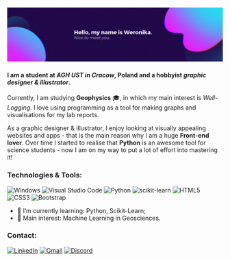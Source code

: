 [![MasterHead](https://github.com/zelkeu/zelkeu/blob/main/images/zelkeu_heading.png)](https://github.com/zelkeu)
#### I am a student at *AGH UST in Cracow*, Poland and a hobbyist *graphic designer & illustrator*.

Currently, I am studying **Geophysics** :mortar_board:, in which my main interest is *Well-Logging*.
I love using programming as a tool for making graphs and visualisations for my lab reports.

As a graphic designer & illustrator, I enjoy looking at visually appealing websites and apps - that is the main reason why I am a huge **Front-end lover**. Over time I started to realise that **Python** is an awesome tool for science students - now I am on my way to put a lot of effort into mastering it!

### Technologies & Tools:
![Windows](https://img.shields.io/badge/Windows-0078D6?style=for-the-badge&logo=windows&logoColor=white)
![Visual Studio Code](https://img.shields.io/badge/Visual%20Studio%20Code-0078d7.svg?style=for-the-badge&logo=visual-studio-code&logoColor=white)
![Python](https://img.shields.io/badge/python-3670A0?style=for-the-badge&logo=python&logoColor=ffdd54)
![scikit-learn](https://img.shields.io/badge/scikit--learn-%23F7931E.svg?style=for-the-badge&logo=scikit-learn&logoColor=white)
![HTML5](https://img.shields.io/badge/html5-%23E34F26.svg?style=for-the-badge&logo=html5&logoColor=white)
![CSS3](https://img.shields.io/badge/css3-%231572B6.svg?style=for-the-badge&logo=css3&logoColor=white)
![Bootstrap](https://img.shields.io/badge/bootstrap-%23563D7C.svg?style=for-the-badge&logo=bootstrap&logoColor=white)


- :seedling: I’m currently learning: Python, Scikit-Learn;
- :herb: Main interest: Machine Learning in Geosciences. 

### Contact:
[![LinkedIn](https://img.shields.io/badge/linkedin-%230077B5.svg?style=for-the-badge&logo=linkedin&logoColor=white)](https://www.linkedin.com/in/weronika-wziątek-58bb041b0/)
[![Gmail](https://img.shields.io/badge/Gmail-D14836?style=for-the-badge&logo=gmail&logoColor=white)](mailto:weronika.wziatek.27@gmail.com)
[![Discord](https://img.shields.io/badge/Discord-%237289DA.svg?style=for-the-badge&logo=discord&logoColor=white)](https://discordapp.com/users/596050334669865000/)
